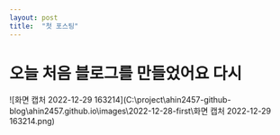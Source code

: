 ```yaml
---
layout: post
title:  "첫 포스팅"
---
```

# 오늘 처음 블로그를 만들었어요 다시

![화면 캡처 2022-12-29 163214](C:\project\ahin2457-github-blog\ahin2457.github.io\images\2022-12-28-first\화면 캡처 2022-12-29 163214.png)
